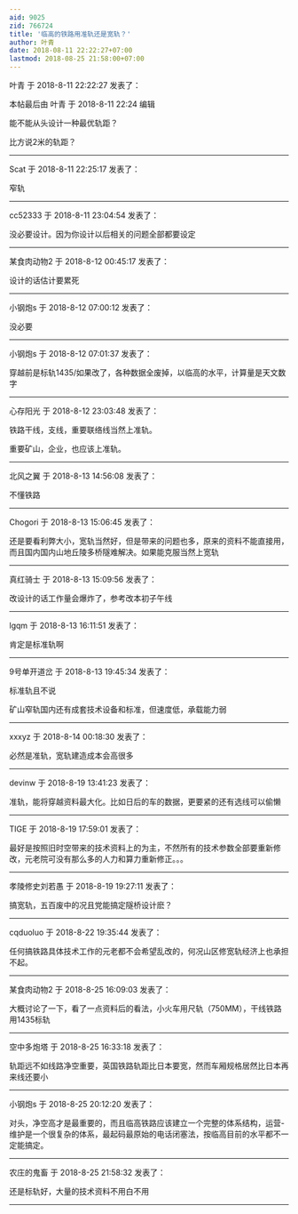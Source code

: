 ```yaml
---
aid: 9025
zid: 766724
title: '临高的铁路用准轨还是宽轨？'
author: 叶青
date: 2018-08-11 22:22:27+07:00
lastmod: 2018-08-25 21:58:00+07:00
---
```


叶青 于 2018-8-11 22:22:27 发表了：

本帖最后由 叶青 于 2018-8-11 22:24 编辑 

能不能从头设计一种最优轨距？

比方说2米的轨距？

---------

Scat 于 2018-8-11 22:25:17 发表了：

窄轨

---------

cc52333 于 2018-8-11 23:04:54 发表了：

没必要设计。因为你设计以后相关的问题全部都要设定

---------

某食肉动物2 于 2018-8-12 00:45:17 发表了：

设计的话估计要累死

---------

小钢炮s 于 2018-8-12 07:00:12 发表了：

没必要

---------

小钢炮s 于 2018-8-12 07:01:37 发表了：

穿越前是标轨1435/如果改了，各种数据全废掉，以临高的水平，计算量是天文数字

---------

心存阳光 于 2018-8-12 23:03:48 发表了：

铁路干线，支线，重要联络线当然上准轨。

重要矿山，企业，也应该上准轨。

---------

北风之翼 于 2018-8-13 14:56:08 发表了：

不懂铁路

---------

Chogori 于 2018-8-13 15:06:45 发表了：

还是要看利弊大小，宽轨当然好，但是带来的问题也多，原来的资料不能直接用，而且国内国内山地丘陵多桥隧难解决。如果能克服当然上宽轨

---------

真红骑士 于 2018-8-13 15:09:56 发表了：

改设计的话工作量会爆炸了，参考改本初子午线

---------

lgqm 于 2018-8-13 16:11:51 发表了：

肯定是标准轨啊

---------

9号单开道岔 于 2018-8-13 19:45:34 发表了：

标准轨且不说

矿山窄轨国内还有成套技术设备和标准，但速度低，承载能力弱

---------

xxxyz 于 2018-8-14 00:18:30 发表了：

必然是准轨，宽轨建造成本会高很多

---------

devinw 于 2018-8-19 13:41:23 发表了：

准轨，能将穿越资料最大化。比如日后的车的数据，更要紧的还有选线可以偷懒

---------

TIGE 于 2018-8-19 17:59:01 发表了：

最好是按照旧时空带来的技术资料上的为主，不然所有的技术参数全部要重新修改，元老院可没有那么多的人力和算力重新修正。。。

---------

孝陵修史刘若愚 于 2018-8-19 19:27:11 发表了：

搞宽轨，五百废中的况且党能搞定隧桥设计麽？

---------

cqduoluo 于 2018-8-22 19:35:44 发表了：

任何搞铁路具体技术工作的元老都不会希望乱改的，何况山区修宽轨经济上也承担不起。

---------

某食肉动物2 于 2018-8-25 16:09:03 发表了：

大概讨论了一下，看了一点资料后的看法，小火车用尺轨（750MM），干线铁路用1435标轨

---------

空中多炮塔 于 2018-8-25 16:33:18 发表了：

轨距远不如线路净空重要，英国铁路轨距比日本要宽，然而车厢规格居然比日本再来线还要小

---------

小钢炮s 于 2018-8-25 20:12:20 发表了：

对头，净空高才是最重要的，而且临高铁路应该建立一个完整的体系结构，运营-维护是一个很复杂的体系，最起码最原始的电话闭塞法，按临高目前的水平都不一定能搞定。

---------

农庄的鬼畜 于 2018-8-25 21:58:32 发表了：

还是标轨好，大量的技术资料不用白不用

---------

